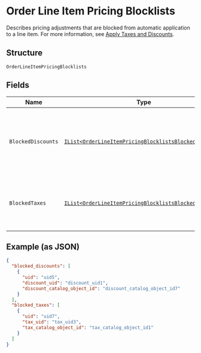 
# Order Line Item Pricing Blocklists

Describes pricing adjustments that are blocked from automatic
application to a line item. For more information, see
[Apply Taxes and Discounts](https://developer.squareup.com/docs/orders-api/apply-taxes-and-discounts).

## Structure

`OrderLineItemPricingBlocklists`

## Fields

| Name | Type | Tags | Description |
|  --- | --- | --- | --- |
| `BlockedDiscounts` | [`IList<OrderLineItemPricingBlocklistsBlockedDiscount>`](../../doc/models/order-line-item-pricing-blocklists-blocked-discount.md) | Optional | A list of discounts blocked from applying to the line item.<br>Discounts can be blocked by the `discount_uid` (for ad hoc discounts) or<br>the `discount_catalog_object_id` (for catalog discounts). |
| `BlockedTaxes` | [`IList<OrderLineItemPricingBlocklistsBlockedTax>`](../../doc/models/order-line-item-pricing-blocklists-blocked-tax.md) | Optional | A list of taxes blocked from applying to the line item.<br>Taxes can be blocked by the `tax_uid` (for ad hoc taxes) or<br>the `tax_catalog_object_id` (for catalog taxes). |

## Example (as JSON)

```json
{
  "blocked_discounts": [
    {
      "uid": "uid5",
      "discount_uid": "discount_uid1",
      "discount_catalog_object_id": "discount_catalog_object_id7"
    }
  ],
  "blocked_taxes": [
    {
      "uid": "uid7",
      "tax_uid": "tax_uid3",
      "tax_catalog_object_id": "tax_catalog_object_id1"
    }
  ]
}
```

